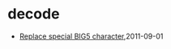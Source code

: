 # decode
* [Replace special BIG5 character](/2011/2011-09-01-replace-char-with-ufffd-when-decode-failed),2011-09-01
